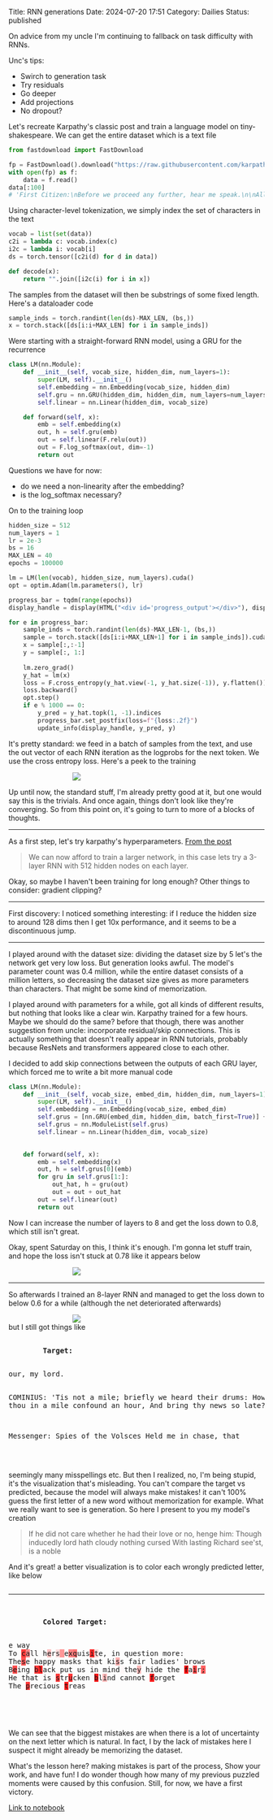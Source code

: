 Title: RNN generations
Date: 2024-07-20 17:51
Category: Dailies
Status: published

On advice from my uncle I'm continuing to fallback on task difficulty with RNNs.

Unc's tips:
- Swirch to generation task
- Try residuals
- Go deeper
- Add projections 
- No dropout?

Let's recreate Karpathy's classic post and train a language model on tiny-shakespeare. We can get the entire dataset which is a text file
```python
from fastdownload import FastDownload

fp = FastDownload().download("https://raw.githubusercontent.com/karpathy/char-rnn/master/data/tinyshakespeare/input.txt")
with open(fp) as f:
    data = f.read()
data[:100]
# 'First Citizen:\nBefore we proceed any further, hear me speak.\n\nAll:\nSpeak, speak.\n\nFirst Citizen:\nYou'
```

Using character-level tokenization, we simply index the set of characters in the text
```python
vocab = list(set(data))
c2i = lambda c: vocab.index(c)
i2c = lambda i: vocab[i]
ds = torch.tensor([c2i(d) for d in data])

def decode(x):
    return "".join([i2c(i) for i in x])
```

The samples from the dataset will then be substrings of some fixed length. Here's a dataloader code
```python
sample_inds = torch.randint(len(ds)-MAX_LEN, (bs,))
x = torch.stack([ds[i:i+MAX_LEN] for i in sample_inds])
```

Were starting with a straight-forward RNN model, using a GRU for the recurrence
```python
class LM(nn.Module):
    def __init__(self, vocab_size, hidden_dim, num_layers=1):
        super(LM, self).__init__()
        self.embedding = nn.Embedding(vocab_size, hidden_dim)
        self.gru = nn.GRU(hidden_dim, hidden_dim, num_layers=num_layers, batch_first=True)
        self.linear = nn.Linear(hidden_dim, vocab_size)

    def forward(self, x):
        emb = self.embedding(x)
        out, h = self.gru(emb)
        out = self.linear(F.relu(out))
        out = F.log_softmax(out, dim=-1)
        return out
```
Questions we have for now:
- do we need a non-linearity after the embedding?
- is the log_softmax necessary? 

On to the training loop
```python
hidden_size = 512
num_layers = 1
lr = 2e-3
bs = 16
MAX_LEN = 40
epochs = 100000

lm = LM(len(vocab), hidden_size, num_layers).cuda()
opt = optim.Adam(lm.parameters(), lr)

progress_bar = tqdm(range(epochs)) 
display_handle = display(HTML("<div id='progress_output'></div>"), display_id=True)

for e in progress_bar:
    sample_inds = torch.randint(len(ds)-MAX_LEN-1, (bs,))
    sample = torch.stack([ds[i:i+MAX_LEN+1] for i in sample_inds]).cuda()
    x = sample[:,:-1]
    y = sample[:, 1:]
    
    lm.zero_grad()
    y_hat = lm(x)
    loss = F.cross_entropy(y_hat.view(-1, y_hat.size(-1)), y.flatten())
    loss.backward()
    opt.step()
    if e % 1000 == 0:
        y_pred = y_hat.topk(1, -1).indices
        progress_bar.set_postfix(loss=f"{loss:.2f}")
        update_info(display_handle, y_pred, y)
```
It's pretty standard: we feed in a batch of samples from the text, and use the out vector of each RNN iteration as the logprobs for the next token. We use the cross entropy loss. Here's a peek to the training
<p style="width:50%; margin:auto">
  <img src="{static}images/rnn_gen_loss.png" />
</p>
<!--![[rnn_gen_loss.png]]-->

Up until now, the standard stuff, I'm already pretty good at it, but one would say this is the trivials. And once again, things don't look like they're converging. So from this point on, it's going to turn to more of a blocks of thoughts.

<hr>

As a first step, let's try karpathy's hyperparameters. [From the post](https://karpathy.github.io/2015/05/21/rnn-effectiveness/#:~:text=We%20can%20now%20afford%20to%20train%20a%20larger%20network%2C%20in%20this%20case%20lets%20try%20a%203%2Dlayer%20RNN%20with%20512%20hidden%20nodes%20on%20each%20layer.%20After%20we%20train%20the%20network%20for%20a%20few%20hours%20we%20obtain%20samples%20such%20as%3A)
> We can now afford to train a larger network, in this case lets try a 3-layer RNN with 512 hidden nodes on each layer.
	
Okay, so maybe I haven't been training for long enough?  Other things to consider: gradient clipping?

<hr>

First discovery: I noticed something interesting: if I reduce the hidden size to around 128 dims then I get 10x performance, and it seems to be a discontinuous jump.

<hr>

I played around with the dataset size: dividing the dataset size by 5 let's the network get very low loss. But generation looks awful. The model's parameter count was 0.4 million, while the entire dataset consists of a million letters, so decreasing the dataset size gives as more parameters than characters. That might be some kind of memorization.

I played around with parameters for a while, got all kinds of different results, but nothing that looks like a clear win. Karpathy trained for a few hours. Maybe we should do the same? before that though, there was another suggestion from uncle: incorporate residual/skip connections. This is actually something that doesn't really appear in RNN tutorials, probably because ResNets and transformers appeared close to each other. 

I decided to add skip connections between the outputs of each GRU layer, which forced me to write a bit more manual code

```python
class LM(nn.Module):
    def __init__(self, vocab_size, embed_dim, hidden_dim, num_layers=1):
        super(LM, self).__init__()
        self.embedding = nn.Embedding(vocab_size, embed_dim)
        self.grus = [nn.GRU(embed_dim, hidden_dim, batch_first=True)] + [nn.GRU(hidden_dim, hidden_dim, batch_first=True) for i in range(1, num_layers)]
        self.grus = nn.ModuleList(self.grus)
        self.linear = nn.Linear(hidden_dim, vocab_size)

    
    def forward(self, x):
        emb = self.embedding(x)
        out, h = self.grus[0](emb)
        for gru in self.grus[1:]:
            out_hat, h = gru(out)
            out = out + out_hat
        out = self.linear(out)
        return out
```

Now I can increase the number of layers to 8 and get the loss down to 0.8, which still isn't great.

Okay, spent Saturday on this, I think it's enough. I'm gonna let stuff train, and hope the loss isn't stuck at 0.78 like it appears below

<p style="width:50%; margin:auto">
  <img src="{static}images/rnn_loss.png" />
</p>
<!--![[rnn_loss.png]]-->

<hr>

So afterwards I trained an 8-layer RNN and managed to get the loss down to below 0.6 for a while (although the net deteriorated afterwards)
<p style="width:50%; margin:auto">
  <img src="{static}images/rnn_loss2.png" />
</p>
<!--![[rnn_loss2.png]]-->
but I still got things like
<pre>
<div style="display: flex;">
    <div style="flex: 1; padding-right: 10px;">
        <strong>Target:</strong>
        <p>our, my lord.

COMINIUS:
'Tis not a mile; briefly we heard their drums:
How couldst thou in a mile confound an hour,
And bring thy news so late?

Messenger:
Spies of the Volsces
Held me in chase, that</p>
    </div>
    <div style="flex: 1; padding-left: 10px;">
        <strong>Predicted:</strong>
        <p>au   my lord.

CORINIUS:
HTis not a pile- buiefly mi haard the r heym::
Haw fauldst thou sn m mill aoafound an hour,
Ynd bling thy news wo late?

Messenger:
Spies of the Volsces
Hald me in chase, that</p>
    </div>
</div>
</pre>
seemingly many misspellings etc. But then I realized, no, I'm being stupid, it's the visualization that's misleading. You can't compare the target vs predicted, because the model will always make mistakes! it can't 100% guess the first letter of a new word without memorization for example. What we really want to see is generation. So here I present to you my model's creation

> If he did not care whether he had their love or no, henge him:
> Though inducedly lord hath cloudy nothing cursed
> With lasting Richard see'st, is a noble

And it's great! a better visualization is to color each wrongly predicted letter, like below

<pre><hr>
<div style="display: flex; flex-direction: column;">
    <div style="flex: 1; padding-right: 10px;">
        <strong>Colored Target:</strong>
        <p>e way<span style="background-color: rgba(255, 0, 0, 0.8080017603933811)">
</span>To <span style="background-color: rgba(255, 0, 0, 0.7611069642007351)">c</span><span style="background-color: rgba(255, 0, 0, 0.44487322866916656)">a</span>ll h<span style="background-color: rgba(255, 0, 0, 0.2429172247648239)">e</span>r<span style="background-color: rgba(255, 0, 0, 0.12379290349781513)">s</span><span style="background-color: rgba(255, 0, 0, 0.40236301720142365)"> </span>e<span style="background-color: rgba(255, 0, 0, 0.48491030000150204)">x</span><span style="background-color: rgba(255, 0, 0, 0.5533246099948883)">q</span>uis<span style="background-color: rgba(255, 0, 0, 0.8359964936971664)">i</span><span style="background-color: rgba(255, 0, 0, 0.13271648064255714)">t</span>e, in question more:
The<span style="background-color: rgba(255, 0, 0, 0.6615011841058731)">s</span>e happy masks that ki<span style="background-color: rgba(255, 0, 0, 0.311726450920105)">s</span>s fair ladies' brows
B<span style="background-color: rgba(255, 0, 0, 0.7029342502355576)">e</span>ing <span style="background-color: rgba(255, 0, 0, 0.7771769464015961)">b</span><span style="background-color: rgba(255, 0, 0, 0.8608919084072113)">l</span>ack put us in mind<span style="background-color: rgba(255, 0, 0, 0.01918923668563366)"> </span>the<span style="background-color: rgba(255, 0, 0, 0.2754880413413048)">y</span> hide the <span style="background-color: rgba(255, 0, 0, 0.949237123131752)">f</span>a<span style="background-color: rgba(255, 0, 0, 0.7102702558040619)">i</span>r<span style="background-color: rgba(255, 0, 0, 0.6184905171394348)">;</span>
He that is <span style="background-color: rgba(255, 0, 0, 0.769390907138586)">s</span>tr<span style="background-color: rgba(255, 0, 0, 0.7905977666378021)">u</span>cken <span style="background-color: rgba(255, 0, 0, 0.9159816205501556)">b</span>l<span style="background-color: rgba(255, 0, 0, 0.2735106647014618)">i</span>nd cannot <span style="background-color: rgba(255, 0, 0, 0.8729353547096252)">f</span>orget
The <span style="background-color: rgba(255, 0, 0, 0.7710949033498764)">p</span>recious <span style="background-color: rgba(255, 0, 0, 0.8862327337265015)">t</span>reas</p>
    </div>
</div>
</pre>

We can see that the biggest mistakes are when there is a lot of uncertainty on the next letter which is natural. In fact, I by the lack of mistakes here I suspect it might already be memorizing the dataset.

What's the lesson here? making mistakes is part of the process, Show your work, and have fun! I do wonder though how many of my previous puzzled moments were caused by this confusion. Still, for now, we have a first victory.

[Link to notebook](https://github.com/ofer1992/notebooks/blob/main/rnn_generation.ipynb)